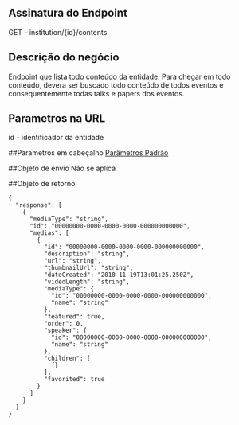 ## Assinatura do Endpoint

GET - institution/{id}/contents

## Descrição do negócio
Endpoint que lista todo conteúdo da entidade.
Para chegar em todo conteúdo, devera ser buscado todo conteúdo de todos eventos e consequentemente todas talks e papers dos eventos.

## Parametros na URL
id - identificador da entidade

##Parametros em cabeçalho
[Parâmetros Padrão](/API-\(Endpoints\)/Parâmetros-Padrão)

##Objeto de envio
Não se aplica

##Objeto de retorno

```
{
  "response": [
    {
      "mediaType": "string",
      "id": "00000000-0000-0000-0000-000000000000",
      "medias": [
        {
          "id": "00000000-0000-0000-0000-000000000000",
          "description": "string",
          "url": "string",
          "thumbnailUrl": "string",
          "dateCreated": "2018-11-19T13:01:25.250Z",
          "videoLength": "string",
          "mediaType": {
            "id": "00000000-0000-0000-0000-000000000000",
            "name": "string"
          },
          "featured": true,
          "order": 0,
          "speaker": {
            "id": "00000000-0000-0000-0000-000000000000",
            "name": "string"
          },
          "children": [
            {}
          ],
          "favorited": true
        }
      ]
    }
  ]
}
```